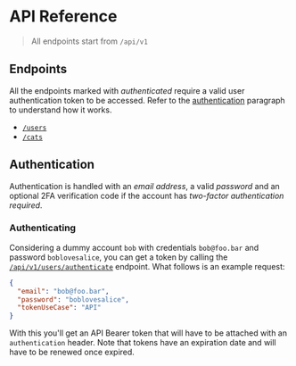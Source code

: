 # API Reference

> All endpoints start from `/api/v1`
## Endpoints
All the endpoints marked with *authenticated* require a valid user authentication token to be accessed.
Refer to the [authentication](#authentication) paragraph to understand how it works.
- [`/users`](API-Users.md)
- [`/cats`]()

## Authentication
Authentication is handled with an *email address*, a valid *password* and an optional 2FA verification code if the 
account has *two-factor authentication required*.
### Authenticating
Considering a dummy account `bob` with credentials `bob@foo.bar` and password `boblovesalice`, you can get a token by calling 
the [`/api/v1/users/authenticate`](#authenticating) endpoint. What follows is an example request:
```json
{
  "email": "bob@foo.bar",
  "password": "boblovesalice",
  "tokenUseCase": "API"
}
```
With this you'll get an API Bearer token that will have to be attached with an `authentication` header. Note that tokens 
have an expiration date and will have to be renewed once expired.
